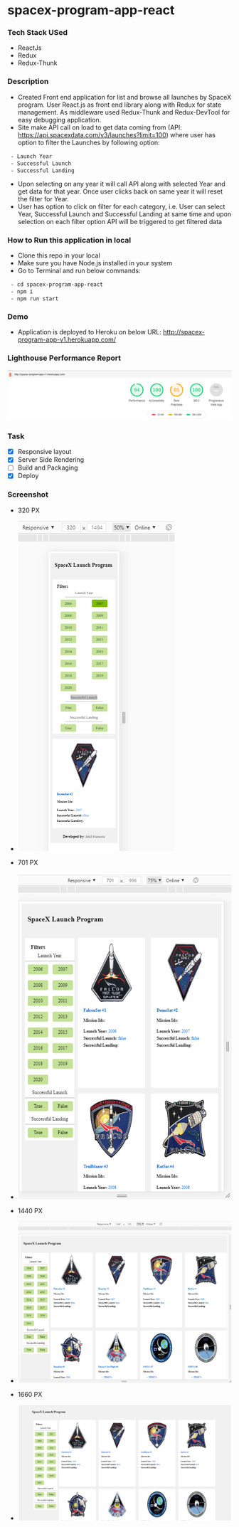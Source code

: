 # spacex-program-app-react

### Tech Stack USed
- ReactJs
- Redux
- Redux-Thunk

### Description
- Created Front end application for list and browse all launches by SpaceX program. User React.js as front end library along with Redux for state management. As middleware used Redux-Thunk and Redux-DevTool for easy debugging application. 
- Site make API call on load to get data coming from (API: https://api.spacexdata.com/v3/launches?limit=100) where user has option to filter the Launches by following option:
```
 - Launch Year
 - Successful Launch
 - Successful Landing
```
- Upon selecting on any year it will call API along with selected Year and get data for that year. Once user clicks back on same year it will reset the filter for Year.
- User has option to click on filter for each category, i.e. User can select Year, Successful Launch and Successful Landing at same time and upon selection on each filter option API will be triggered to get filtered data

### How to Run this application in local
- Clone this repo in your local
- Make sure you have Node.js installed in your system
- Go to Terminal and run below commands:
```
 - cd spacex-program-app-react
 - npm i
 - npm run start
```
### Demo
- Application is deployed to Heroku on below URL:
 http://spacex-program-app-v1.herokuapp.com/

### Lighthouse Performance Report
![Lighthouse Performance Report](https://github.com/jekilhansora901/spacex-program-app-react/blob/master/react-performance.PNG)

### Task 
- [x] Responsive layout
- [x] Server Side Rendering
- [ ] Build and Packaging
- [x] Deploy

### Screenshot
* 320 PX 
- ![320 px view](https://github.com/jekilhansora901/spacex-program-app-react/blob/master/sc_320.PNG)
* 701 PX 
- ![701 px view](https://github.com/jekilhansora901/spacex-program-app-react/blob/master/sc_701.PNG)
* 1440 PX 
- ![1440 px view](https://github.com/jekilhansora901/spacex-program-app-react/blob/master/sc_1440.PNG)
* 1660 PX 
- ![1660 px view](https://github.com/jekilhansora901/spacex-program-app-react/blob/master/sc_1660.PNG)

